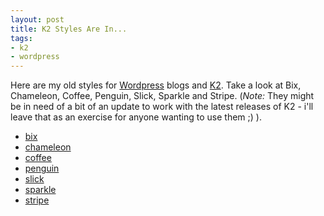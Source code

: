 ```yaml
---
layout: post
title: K2 Styles Are In...
tags:
- k2
- wordpress
---
```


Here are my old styles for [Wordpress](http://www.wordpress.org) blogs and [K2](http://getk2.com). Take a
look at Bix, Chameleon, Coffee, Penguin, Slick, Sparkle and Stripe. (_Note:_ They might be in need of a
bit of an update to work with the latest releases of K2 - i'll leave that as an exercise for anyone
wanting to use them ;) ).

*   <a href="/downloads/2007/bix.zip">bix</a>
*   <a href="/downloads/2007/chameleon.zip">chameleon</a>
*   <a href="/downloads/2007/coffee.zip">coffee</a>
*   <a href="/downloads/2007/penguin.zip">penguin</a>
*   <a href="/downloads/2007/slick.zip">slick</a>
*   <a href="/downloads/2007/sparkle.zip">sparkle</a>
*   <a href="/downloads/2007/stripe.zip">stripe</a>
